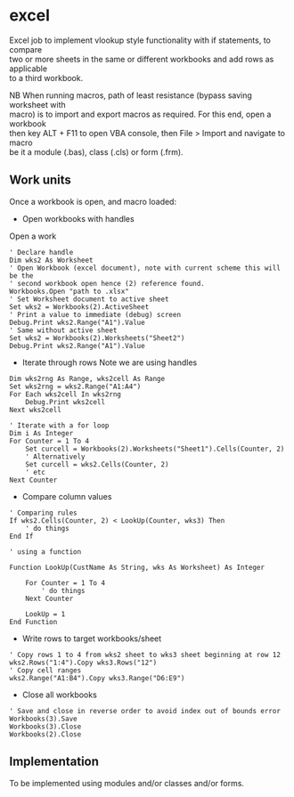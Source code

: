 # excel

Excel job to implement vlookup style functionality with if statements, to compare   
two or more sheets in the same or different workbooks and add rows as applicable  
to a third workbook.

NB When running macros, path of least resistance (bypass saving worksheet with  
macro) is to import and export macros as required. For this end, open a workbook  
then key ALT + F11 to open VBA console, then File > Import and navigate to macro  
be it a module (.bas), class (.cls) or form (.frm).

## Work units

Once a workbook is open, and macro loaded:

* Open workbooks with handles

Open a work
```
' Declare handle
Dim wks2 As Worksheet
' Open Workbook (excel document), note with current scheme this will be the
' second workbook open hence (2) reference found.
Workbooks.Open "path to .xlsx"
' Set Worksheet document to active sheet
Set wks2 = Workbooks(2).ActiveSheet
' Print a value to immediate (debug) screen
Debug.Print wks2.Range("A1").Value
' Same without active sheet
Set wks2 = Workbooks(2).Worksheets("Sheet2")
Debug.Print wks2.Range("A1").Value

```
* Iterate through rows
Note we are using handles
```
Dim wks2rng As Range, wks2cell As Range
Set wks2rng = wks2.Range("A1:A4")
For Each wks2cell In wks2rng
    Debug.Print wks2cell
Next wks2cell

' Iterate with a for loop
Dim i As Integer
For Counter = 1 To 4
    Set curcell = Workbooks(2).Worksheets("Sheet1").Cells(Counter, 2)
    ' Alternatively
    Set curcell = wks2.Cells(Counter, 2)
    ' etc
Next Counter
```
* Compare column values
```
' Comparing rules
If wks2.Cells(Counter, 2) < LookUp(Counter, wks3) Then
    ' do things
End If

' using a function

Function LookUp(CustName As String, wks As Worksheet) As Integer

    For Counter = 1 To 4
        ' do things
    Next Counter

    LookUp = 1
End Function
```
* Write rows to target workbooks/sheet
```
' Copy rows 1 to 4 from wks2 sheet to wks3 sheet beginning at row 12
wks2.Rows("1:4").Copy wks3.Rows("12")
' Copy cell ranges
wks2.Range("A1:B4").Copy wks3.Range("D6:E9")
```

* Close all workbooks
```
' Save and close in reverse order to avoid index out of bounds error
Workbooks(3).Save
Workbooks(3).Close
Workbooks(2).Close
```            
## Implementation

To be implemented using modules and/or classes and/or forms.
